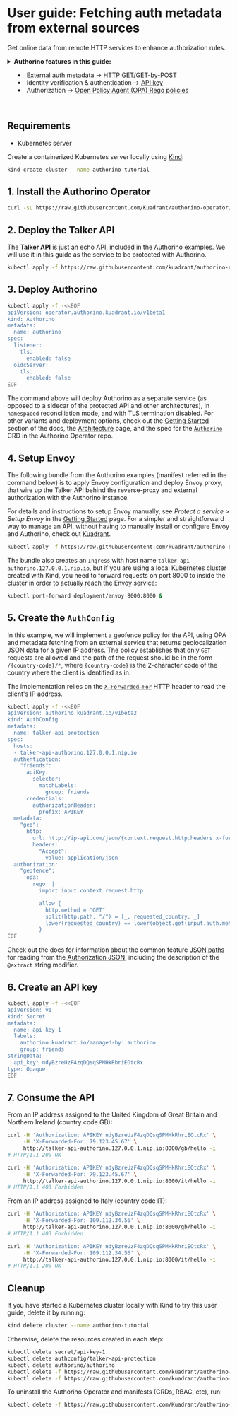 # User guide: Fetching auth metadata from external sources

Get online data from remote HTTP services to enhance authorization rules.

<details>
  <summary>
    <strong>Authorino features in this guide:</strong>
    <ul>
      <li>External auth metadata → <a href="./../features.md#http-getget-by-post-metadatahttp">HTTP GET/GET-by-POST</a></li>
      <li>Identity verification & authentication → <a href="./../features.md#api-key-identityapikey">API key</a></li>
      <li>Authorization → <a href="./../features.md#open-policy-agent-opa-rego-policies-authorizationopa">Open Policy Agent (OPA) Rego policies</a></li>
    </ul>
  </summary>

  You can configure Authorino to fetch additional metadata from external sources in request-time, by sending either GET or POST request to an HTTP service. The service is expected to return a JSON content which is appended to the [Authorization JSON](./../architecture.md#the-authorization-json), thus becoming available for usage in other configs of the Auth Pipeline, such as in authorization policies or custom responses.

  URL, parameters and headers of the request to the external source of metadata can be configured, including with dynamic values. Authentication between Authorino and the service can be set as part of these configuration options, or based on shared authentication token stored in a Kubernetes `Secret`.

  Check out as well the user guides about [Authentication with API keys](./api-key-authentication.md) and [Open Policy Agent (OPA) Rego policies](./opa-authorization.md).

  For further details about Authorino features in general, check the [docs](./../features.md).
</details>

<br/>

## Requirements

- Kubernetes server

Create a containerized Kubernetes server locally using [Kind](https://kind.sigs.k8s.io):

```sh
kind create cluster --name authorino-tutorial
```

## 1. Install the Authorino Operator

```sh
curl -sL https://raw.githubusercontent.com/Kuadrant/authorino-operator/main/utils/install.sh | bash -s
```

## 2. Deploy the Talker API

The **Talker API** is just an echo API, included in the Authorino examples. We will use it in this guide as the service to be protected with Authorino.

```sh
kubectl apply -f https://raw.githubusercontent.com/kuadrant/authorino-examples/main/talker-api/talker-api-deploy.yaml
```

## 3. Deploy Authorino

```sh
kubectl apply -f -<<EOF
apiVersion: operator.authorino.kuadrant.io/v1beta1
kind: Authorino
metadata:
  name: authorino
spec:
  listener:
    tls:
      enabled: false
  oidcServer:
    tls:
      enabled: false
EOF
```

The command above will deploy Authorino as a separate service (as opposed to a sidecar of the protected API and other architectures), in `namespaced` reconciliation mode, and with TLS termination disabled. For other variants and deployment options, check out the [Getting Started](./../getting-started.md#step-request-an-authorino-instance) section of the docs, the [Architecture](./../architecture.md#topologies) page, and the spec for the [`Authorino`](https://github.com/Kuadrant/authorino-operator/blob/main/config/crd/bases/operator.authorino.kuadrant.io_authorinos.yaml) CRD in the Authorino Operator repo.

## 4. Setup Envoy

The following bundle from the Authorino examples (manifest referred in the command below) is to apply Envoy configuration and deploy Envoy proxy, that wire up the Talker API behind the reverse-proxy and external authorization with the Authorino instance.

For details and instructions to setup Envoy manually, see _Protect a service > Setup Envoy_ in the [Getting Started](./../getting-started.md#step-setup-envoy) page. For a simpler and straightforward way to manage an API, without having to manually install or configure Envoy and Authorino, check out [Kuadrant](https://github.com/kuadrant).

```sh
kubectl apply -f https://raw.githubusercontent.com/kuadrant/authorino-examples/main/envoy/envoy-notls-deploy.yaml
```

The bundle also creates an `Ingress` with host name `talker-api-authorino.127.0.0.1.nip.io`, but if you are using a local Kubernetes cluster created with Kind, you need to forward requests on port 8000 to inside the cluster in order to actually reach the Envoy service:

```sh
kubectl port-forward deployment/envoy 8000:8000 &
```

## 5. Create the `AuthConfig`

In this example, we will implement a geofence policy for the API, using OPA and metadata fetching from an external service that returns geolocalization JSON data for a given IP address. The policy establishes that only `GET` requests are allowed and the path of the request should be in the form `/{country-code}/*`, where `{country-code}` is the 2-character code of the country where the client is identified as in.

The implementation relies on the [`X-Forwarded-For`](https://datatracker.ietf.org/doc/html/rfc7239) HTTP header to read the client's IP address.

```sh
kubectl apply -f -<<EOF
apiVersion: authorino.kuadrant.io/v1beta2
kind: AuthConfig
metadata:
  name: talker-api-protection
spec:
  hosts:
  - talker-api-authorino.127.0.0.1.nip.io
  authentication:
    "friends":
      apiKey:
        selector:
          matchLabels:
            group: friends
      credentials:
        authorizationHeader:
          prefix: APIKEY
  metadata:
    "geo":
      http:
        url: http://ip-api.com/json/{context.request.http.headers.x-forwarded-for.@extract:{"sep":","}}?fields=countryCode
        headers:
          "Accept":
            value: application/json
  authorization:
    "geofence":
      opa:
        rego: |
          import input.context.request.http

          allow {
            http.method = "GET"
            split(http.path, "/") = [_, requested_country, _]
            lower(requested_country) == lower(object.get(input.auth.metadata.geo, "countryCode", ""))
          }
EOF
```

Check out the docs for information about the common feature [JSON paths](./../features.md#common-feature-json-paths-valuefromauthjson) for reading from the [Authorization JSON](./../architecture.md#the-authorization-json), including the description of the `@extract` string modifier.

## 6. Create an API key

```sh
kubectl apply -f -<<EOF
apiVersion: v1
kind: Secret
metadata:
  name: api-key-1
  labels:
    authorino.kuadrant.io/managed-by: authorino
    group: friends
stringData:
  api_key: ndyBzreUzF4zqDQsqSPMHkRhriEOtcRx
type: Opaque
EOF
```

## 7. Consume the API

From an IP address assigned to the United Kingdom of Great Britain and Northern Ireland (country code GB):

```sh
curl -H 'Authorization: APIKEY ndyBzreUzF4zqDQsqSPMHkRhriEOtcRx' \
     -H 'X-Forwarded-For: 79.123.45.67' \
     http://talker-api-authorino.127.0.0.1.nip.io:8000/gb/hello -i
# HTTP/1.1 200 OK
```

```sh
curl -H 'Authorization: APIKEY ndyBzreUzF4zqDQsqSPMHkRhriEOtcRx' \
     -H 'X-Forwarded-For: 79.123.45.67' \
     http://talker-api-authorino.127.0.0.1.nip.io:8000/it/hello -i
# HTTP/1.1 403 Forbidden
```

From an IP address assigned to Italy (country code IT):

```sh
curl -H 'Authorization: APIKEY ndyBzreUzF4zqDQsqSPMHkRhriEOtcRx' \
     -H 'X-Forwarded-For: 109.112.34.56' \
     http://talker-api-authorino.127.0.0.1.nip.io:8000/gb/hello -i
# HTTP/1.1 403 Forbidden
```

```sh
curl -H 'Authorization: APIKEY ndyBzreUzF4zqDQsqSPMHkRhriEOtcRx' \
     -H 'X-Forwarded-For: 109.112.34.56' \
     http://talker-api-authorino.127.0.0.1.nip.io:8000/it/hello -i
# HTTP/1.1 200 OK
```

## Cleanup

If you have started a Kubernetes cluster locally with Kind to try this user guide, delete it by running:

```sh
kind delete cluster --name authorino-tutorial
```

Otherwise, delete the resources created in each step:

```sh
kubectl delete secret/api-key-1
kubectl delete authconfig/talker-api-protection
kubectl delete authorino/authorino
kubectl delete -f https://raw.githubusercontent.com/kuadrant/authorino-examples/main/envoy/envoy-notls-deploy.yaml
kubectl delete -f https://raw.githubusercontent.com/kuadrant/authorino-examples/main/talker-api/talker-api-deploy.yaml
```

To uninstall the Authorino Operator and manifests (CRDs, RBAC, etc), run:

```sh
kubectl delete -f https://raw.githubusercontent.com/Kuadrant/authorino-operator/main/config/deploy/manifests.yaml
```
